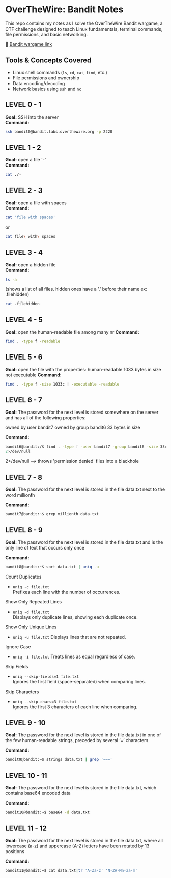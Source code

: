 # OverTheWire: Bandit Notes

This repo contains my notes as I solve the OverTheWire Bandit wargame, a CTF challenge designed to teach Linux fundamentals, terminal commands, file permissions, and basic networking.

🔗 [Bandit wargame link](https://overthewire.org/wargames/bandit/)

## Tools & Concepts Covered
- Linux shell commands (`ls`, `cd`, `cat`, `find`, etc.)
- File permissions and ownership
- Data encoding/decoding
- Network basics using `ssh` and `nc`

## LEVEL 0 - 1
**Goal:** SSH into the server  
**Command:**  
```bash
ssh bandit0@bandit.labs.overthewire.org -p 2220
```

## LEVEL 1 - 2
**Goal:** open a file '-'  
**Command:**  
```bash
cat ./-
```

## LEVEL 2 - 3
**Goal:** open a file with spaces  
**Command:**  
```bash
cat 'file with spaces'
```
or
```bash
cat file\ with\ spaces
```

## LEVEL 3 - 4
**Goal:** open a hidden file   
**Command:**  
```bash
ls -a 
```
(shows a list of all files. hidden ones have a '.' before their name ex: .filehidden)
```bash
cat .filehidden
```
## LEVEL 4 - 5
**Goal:** open the human-readable file among many nr
**Command:**  
```bash
find . -type f -readable
```
## LEVEL 5 - 6
**Goal:** open the file with the properties:
human-readable
1033 bytes in size
not executable
**Command:**  
```bash
find . -type f -size 1033c ! -executable -readable
```
## LEVEL 6 - 7
**Goal:** The password for the next level is stored somewhere on the server and has all of the following properties:

owned by user bandit7
owned by group bandit6
33 bytes in size

**Command:**  
```bash
bandit6@bandit:/$ find . -type f -user bandit7 -group bandit6 -size 33c
2>/dev/null
```
2>/dev/null --> throws 'permission denied' files into a blackhole

## LEVEL 7 - 8
**Goal:** The password for the next level is stored in the file data.txt next to the word millionth

**Command:**  
```bash
bandit7@bandit:~$ grep millionth data.txt
```
## LEVEL 8 - 9
**Goal:** The password for the next level is stored in the file data.txt and is the only line of text that occurs only once

**Command:**  
```bash
bandit8@bandit:~$ sort data.txt | uniq -u
```
Count Duplicates
- ```uniq -c file.txt```  
  Prefixes each line with the number of occurrences.

Show Only Repeated Lines
- ```uniq -d file.txt```  
  Displays only duplicate lines, showing each duplicate once.

Show Only Unique Lines
- ```uniq -u file.txt```
  Displays lines that are not repeated.

Ignore Case
- ```uniq -i file.txt```
  Treats lines as equal regardless of case.

Skip Fields
- ```uniq --skip-fields=1 file.txt```  
  Ignores the first field (space-separated) when comparing lines.

Skip Characters
- ```uniq --skip-chars=3 file.txt```  
  Ignores the first 3 characters of each line when comparing.

## LEVEL 9 - 10
**Goal:** The password for the next level is stored in the file data.txt in one of the few human-readable strings, preceded by several ‘=’ characters.

**Command:**  
```bash
bandit9@bandit:~$ strings data.txt | grep '==='
```

## LEVEL 10 - 11
**Goal:** The password for the next level is stored in the file data.txt, which contains base64 encoded data

**Command:**  
```bash
bandit10@bandit:~$ base64 -d data.txt
```

## LEVEL 11 - 12
**Goal:** The password for the next level is stored in the file data.txt, where all lowercase (a-z) and uppercase (A-Z) letters have been rotated by 13 positions

**Command:**  
```bash
bandit11@bandit:~$ cat data.txt|tr 'A-Za-z' 'N-ZA-Mn-za-m'
```
